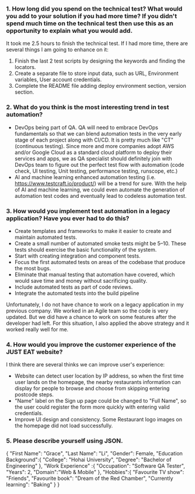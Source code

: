 ### 1. How long did you spend on the technical test? What would you add to your solution if you had more time? If you didn't spend much time on the technical test then use this as an opportunity to explain what you would add.
It took me 2.5 hours to finish the technical test. If I had more time, there are several things I am going to enhance on it:
1. Finish the last 2 test scripts by designing the keywords and finding the locators.
2. Create a separate file to store input data, such as URL, Environment variables, User account credentials.
3. Complete the README file adding deploy environment section, version section.

### 2. What do you think is the most interesting trend in test automation?
- DevOps being part of QA. QA will need to embrace DevOps fundamentals so that we can blend automation tests in the very early stage of each project along with CI/CD. It is pretty much like "CT" (continuous testing). Since more and more companies adopt AWS and/or Google Cloud as a standard cloud platform to deploy their services and apps, we as QA specialist should definitely join with DevOps team to figure out the perfect test flow with automation (code check, UI testing, Unit testing, performance testing, runscope, etc.)
- AI and machine learning enhanced automation testing (i.e. https://www.testcraft.io/product/) will be a trend for sure. With the help of AI and machine learning, we could even automate the generation of automation test codes and eventually lead to codeless automation test.

### 3. How would you implement test automation in a legacy application? Have you ever had to do this?
- Create templates and frameworks to make it easier to create and maintain automated tests.
- Create a small number of automated smoke tests might be 5–10. These  tests should exercise the basic functionality of the system.
- Start with creating integration and component tests.
- Focus the first automated tests on areas of the codebase that produce the most bugs.
- Eliminate that manual testing that automation have covered, which would save time and money without sacrificing quality.
- Include automated tests as part of code reviews.
- Integrate the automated tests into the build pipeline

Unfortunately, I do not have chance to work on a legacy application in my previous company. We worked in an Agile team so the code is very updated. But we did have a chance to work on some features after the developer had left. For this situation, I also applied the above strategy and it worked really well for me.

### 4. How would you improve the customer experience of the JUST EAT website?
I think there are several thinks we can improve user's experience:
- Website can detect user location by IP address, so when the first time user lands on the homepage, the nearby restaurants information can display for people to browse and choose from skipping entering postcode steps.
- "Name" label on the Sign up page could be changed to "Full Name",  so the user could register the form more quickly with entering valid credentials.
- Improve UI design and consistency. Some Restaurant logo images on the homepage did not load successfully.

### 5. Please describe yourself using JSON.
{
    "First Name": "Grace",
    "Last Name": "Li",
    "Gender": Female,
    "Education Background":{
        "College": "Hohai University",
        "Degree": "Bachelor of Engineering"
    },
    "Work Experience" :{
        "Occupation": "Software QA Tester",
        "Years": 2,
        "Domain":"Web & Mobile"
    },
    "Hobbies":{
        "Favourite TV show": "Friends",
        "Favourite book": "Dream of the Red Chamber",
        "Currently learning": "Baking"
     }
}